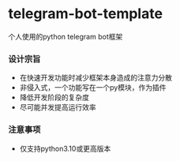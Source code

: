 # telegram-bot-template
个人使用的python telegram bot框架

### 设计宗旨

* 在快速开发功能时减少框架本身造成的注意力分散
* 非侵入式，一个功能写在一个py模块，作为插件
* 降低开发阶段的复杂度
* 尽可能并发提高运行效率

### 注意事项

* 仅支持python3.10或更高版本
